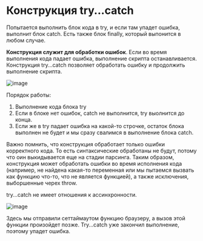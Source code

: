 # Конструкция try...catch

Попытается выполнить блок кода в try, и если там упадет ошибка, выполнит блок catch.
Есть также блок finally, который выпонится в любом случае.

 **Конструкция служит для обработки ошибок**. Если во время выполнения кода падает ошибка, выполнение скрипта останавливается. Конструкция try...catch позволяет обработать ошибку и продолжить выполнение скрипта.

 ![image](https://github.com/AlinaLaniuk/interview/assets/101401177/55be08c4-d89f-45db-900f-ef798380de0d)

 Порядок работы: 
 1. Выполнение кода блока try
 2. Если в блоке нет ошибок, catch не выполнится, try выолнится до конца.
 3. Если же в try падает ошибка на какой-то строчке, остаток блока выполнен не будет и мы сразу свалимся в выполнение блока catch.


Важно помнить, что конструкция обработает только ошибки корректного кода. То есть синтаксические обработаны не будут, потому что оин выкидывается еще на стадии парсинга. 
Таким образом, конструкция может обработать ошибки во время исполнения кода (например, не найдена какая-то переменная или мы пытаемся вызвать как функцию что-то, что не является функцией), а также исключения, выборшенные черех throw.

try...catch не имеет отношения к ассинхронности. 

![image](https://github.com/AlinaLaniuk/interview/assets/101401177/2f6c6839-3119-48e9-a2bd-88585d4ea34a)

Здесь мы отправили сеттаймаутом функцию браузеру, а вызов этой функции произойдет позже. Try...catch уже закончил выполнение, поэтому упадет ошибка.
